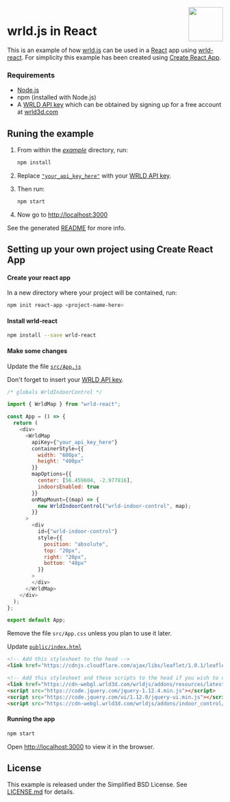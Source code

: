 <a href="https://www.wrld3d.com/">
    <img src="https://cdn2.wrld3d.com/wp-content/uploads/2017/04/WRLD_Blue.png" align="right" height="80px" />
</a>

# wrld.js in React

This is an example of how [wrld.js](https://github.com/wrld3d/wrld.js) can be used in a [React](https://reactjs.org/) app using [wrld-react](https://www.npmjs.com/package/wrld-react). For simplicity this example has been created using [Create React App](https://github.com/facebook/create-react-app).

### Requirements

*   [Node.js](https://nodejs.org/en/)
*   npm (installed with Node.js)
*   A [WRLD API key](https://accounts.wrld3d.com/#/tab-keys) which can be obtained by signing up for a free account at [wrld3d.com](https://wrld3d.com)

## Runing the example

1.  From within the [_example_](/example) directory, run:

    ```sh
    npm install
    ```

1.  Replace [`"your_api_key_here"`](/example/src/WrldMap.js#L17) with your [WRLD API key](https://accounts.wrld3d.com/#/tab-keys).

1.  Then run:
    ```sh
    npm start
    ```
1.  Now go to [http://localhost:3000](http://localhost:3000)


See the generated [README](/example/README.md) for more info.

## Setting up your own project using Create React App

#### Create your react app

In a new directory where your project will be contained, run:

```sh
npm init react-app <project-name-here>
```

#### Install wrld-react

```sh
npm install --save wrld-react
```

#### Make some changes

Update the file [`src/App.js`](/example/src/App.js)

Don't forget to insert your [WRLD API key](https://accounts.wrld3d.com/#/tab-keys).

```js
/* globals WrldIndoorControl */

import { WrldMap } from "wrld-react";

const App = () => {
  return (
    <div>
      <WrldMap
        apiKey={"your_api_key_here"}
        containerStyle={{
          width: "600px",
          height: "400px"
        }}
        mapOptions={{
          center: [56.459604, -2.977816],
          indoorsEnabled: true
        }}
        onMapMount={(map) => {
          new WrldIndoorControl("wrld-indoor-control", map);
        }}
      >
        <div
          id={"wrld-indoor-control"}
          style={{
            position: "absolute",
            top: "20px",
            right: "20px",
            bottom: "40px"
          }}
        >
        </div>
      </WrldMap>
    </div>
  );
};

export default App;
```

Remove the file `src/App.css` unless you plan to use it later.


Update [`public/index.html`](/example/public/index.html)

```html
<!-- Add this stylesheet to the head -->
<link href="https://cdnjs.cloudflare.com/ajax/libs/leaflet/1.0.1/leaflet.css" rel="stylesheet"/>

<!-- Add this stylesheet and these scripts to the head if you wish to use the WrldIndoorControl widget -->
<link href="https://cdn-webgl.wrld3d.com/wrldjs/addons/resources/latest/css/wrld.css" rel="stylesheet"/>
<script src="https://code.jquery.com/jquery-1.12.4.min.js"></script>
<script src="https://code.jquery.com/ui/1.12.0/jquery-ui.min.js"></script>
<script src="https://cdn-webgl.wrld3d.com/wrldjs/addons/indoor_control/latest/indoor_control.js"></script>
```

#### Running the app

```sh
npm start
```

Open [http://localhost:3000](http://localhost:3000) to view it in the browser.

## License

This example is released under the Simplified BSD License. See [LICENSE.md](LICENSE.md) for details.
